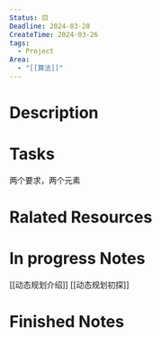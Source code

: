 ```yaml
---
Status: 🟨
Deadline: 2024-03-28
CreateTime: 2024-03-26
tags:
  - Project
Area:
  - "[[算法]]"
---
```


# Description


# Tasks
两个要求，两个元素

# Ralated Resources

# In progress Notes
[[动态规划介绍]]
[[动态规划初探]]
# Finished Notes

